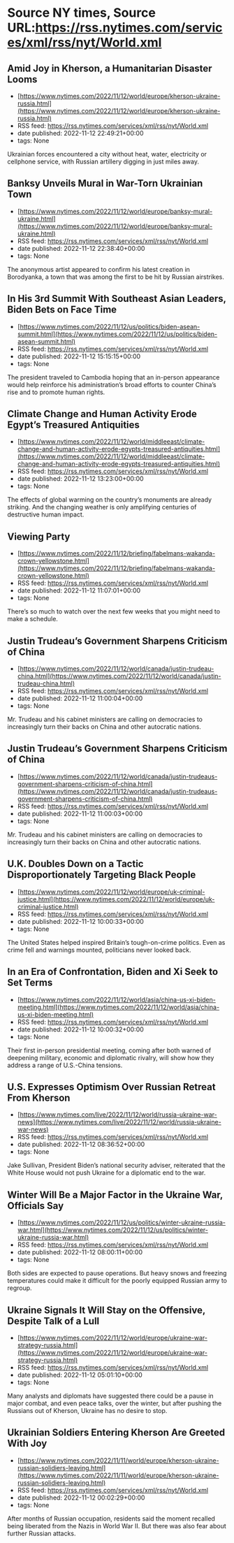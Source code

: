 # Source NY times, Source URL:https://rss.nytimes.com/services/xml/rss/nyt/World.xml

## Amid Joy in Kherson, a Humanitarian Disaster Looms
 - [https://www.nytimes.com/2022/11/12/world/europe/kherson-ukraine-russia.html](https://www.nytimes.com/2022/11/12/world/europe/kherson-ukraine-russia.html)
 - RSS feed: https://rss.nytimes.com/services/xml/rss/nyt/World.xml
 - date published: 2022-11-12 22:49:21+00:00
 - tags: None

Ukrainian forces encountered a city without heat, water, electricity or cellphone service, with Russian artillery digging in just miles away.

## Banksy Unveils Mural in War-Torn Ukrainian Town
 - [https://www.nytimes.com/2022/11/12/world/europe/banksy-mural-ukraine.html](https://www.nytimes.com/2022/11/12/world/europe/banksy-mural-ukraine.html)
 - RSS feed: https://rss.nytimes.com/services/xml/rss/nyt/World.xml
 - date published: 2022-11-12 22:38:40+00:00
 - tags: None

The anonymous artist appeared to confirm his latest creation in Borodyanka, a town that was among the first to be hit by Russian airstrikes.

## In His 3rd Summit With Southeast Asian Leaders, Biden Bets on Face Time
 - [https://www.nytimes.com/2022/11/12/us/politics/biden-asean-summit.html](https://www.nytimes.com/2022/11/12/us/politics/biden-asean-summit.html)
 - RSS feed: https://rss.nytimes.com/services/xml/rss/nyt/World.xml
 - date published: 2022-11-12 15:15:15+00:00
 - tags: None

The president traveled to Cambodia hoping that an in-person appearance would help reinforce his administration’s broad efforts to counter China’s rise and to promote human rights.

## Climate Change and Human Activity Erode Egypt’s Treasured Antiquities
 - [https://www.nytimes.com/2022/11/12/world/middleeast/climate-change-and-human-activity-erode-egypts-treasured-antiquities.html](https://www.nytimes.com/2022/11/12/world/middleeast/climate-change-and-human-activity-erode-egypts-treasured-antiquities.html)
 - RSS feed: https://rss.nytimes.com/services/xml/rss/nyt/World.xml
 - date published: 2022-11-12 13:23:00+00:00
 - tags: None

The effects of global warming on the country’s monuments are already striking. And the changing weather is only amplifying centuries of destructive human impact.

## Viewing Party
 - [https://www.nytimes.com/2022/11/12/briefing/fabelmans-wakanda-crown-yellowstone.html](https://www.nytimes.com/2022/11/12/briefing/fabelmans-wakanda-crown-yellowstone.html)
 - RSS feed: https://rss.nytimes.com/services/xml/rss/nyt/World.xml
 - date published: 2022-11-12 11:07:01+00:00
 - tags: None

There’s so much to watch over the next few weeks that you might need to make a schedule.

## Justin Trudeau’s Government Sharpens Criticism of China
 - [https://www.nytimes.com/2022/11/12/world/canada/justin-trudeau-china.html](https://www.nytimes.com/2022/11/12/world/canada/justin-trudeau-china.html)
 - RSS feed: https://rss.nytimes.com/services/xml/rss/nyt/World.xml
 - date published: 2022-11-12 11:00:04+00:00
 - tags: None

Mr. Trudeau and his cabinet ministers are calling on democracies to increasingly turn their backs on China and other autocratic nations.

## Justin Trudeau’s Government Sharpens Criticism of China
 - [https://www.nytimes.com/2022/11/12/world/canada/justin-trudeaus-government-sharpens-criticism-of-china.html](https://www.nytimes.com/2022/11/12/world/canada/justin-trudeaus-government-sharpens-criticism-of-china.html)
 - RSS feed: https://rss.nytimes.com/services/xml/rss/nyt/World.xml
 - date published: 2022-11-12 11:00:03+00:00
 - tags: None

Mr. Trudeau and his cabinet ministers are calling on democracies to increasingly turn their backs on China and other autocratic nations.

## U.K. Doubles Down on a Tactic Disproportionately Targeting Black People
 - [https://www.nytimes.com/2022/11/12/world/europe/uk-criminal-justice.html](https://www.nytimes.com/2022/11/12/world/europe/uk-criminal-justice.html)
 - RSS feed: https://rss.nytimes.com/services/xml/rss/nyt/World.xml
 - date published: 2022-11-12 10:00:33+00:00
 - tags: None

The United States helped inspired Britain’s tough-on-crime politics. Even as crime fell and warnings mounted, politicians never looked back.

## In an Era of Confrontation, Biden and Xi Seek to Set Terms
 - [https://www.nytimes.com/2022/11/12/world/asia/china-us-xi-biden-meeting.html](https://www.nytimes.com/2022/11/12/world/asia/china-us-xi-biden-meeting.html)
 - RSS feed: https://rss.nytimes.com/services/xml/rss/nyt/World.xml
 - date published: 2022-11-12 10:00:32+00:00
 - tags: None

Their first in-person presidential meeting, coming after both warned of deepening military, economic and diplomatic rivalry, will show how they address a range of U.S.-China tensions.

## U.S. Expresses Optimism Over Russian Retreat From Kherson
 - [https://www.nytimes.com/live/2022/11/12/world/russia-ukraine-war-news](https://www.nytimes.com/live/2022/11/12/world/russia-ukraine-war-news)
 - RSS feed: https://rss.nytimes.com/services/xml/rss/nyt/World.xml
 - date published: 2022-11-12 08:36:52+00:00
 - tags: None

Jake Sullivan, President Biden’s national security adviser, reiterated that the White House would not push Ukraine for a diplomatic end to the war.

## Winter Will Be a Major Factor in the Ukraine War, Officials Say
 - [https://www.nytimes.com/2022/11/12/us/politics/winter-ukraine-russia-war.html](https://www.nytimes.com/2022/11/12/us/politics/winter-ukraine-russia-war.html)
 - RSS feed: https://rss.nytimes.com/services/xml/rss/nyt/World.xml
 - date published: 2022-11-12 08:00:11+00:00
 - tags: None

Both sides are expected to pause operations. But heavy snows and freezing temperatures could make it difficult for the poorly equipped Russian army to regroup.

## Ukraine Signals It Will Stay on the Offensive, Despite Talk of a Lull
 - [https://www.nytimes.com/2022/11/12/world/europe/ukraine-war-strategy-russia.html](https://www.nytimes.com/2022/11/12/world/europe/ukraine-war-strategy-russia.html)
 - RSS feed: https://rss.nytimes.com/services/xml/rss/nyt/World.xml
 - date published: 2022-11-12 05:01:10+00:00
 - tags: None

Many analysts and diplomats have suggested there could be a pause in major combat, and even peace talks, over the winter, but after pushing the Russians out of Kherson, Ukraine has no desire to stop.

## Ukrainian Soldiers Entering Kherson Are Greeted With Joy
 - [https://www.nytimes.com/2022/11/11/world/europe/kherson-ukraine-russian-solidiers-leaving.html](https://www.nytimes.com/2022/11/11/world/europe/kherson-ukraine-russian-solidiers-leaving.html)
 - RSS feed: https://rss.nytimes.com/services/xml/rss/nyt/World.xml
 - date published: 2022-11-12 00:02:29+00:00
 - tags: None

After months of Russian occupation, residents said the moment recalled being liberated from the Nazis in World War II. But there was also fear about further Russian attacks.
